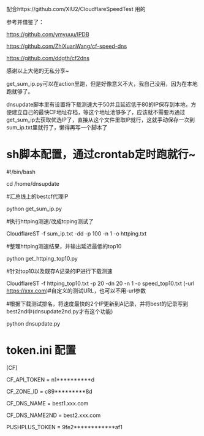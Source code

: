 配合https://github.com/XIU2/CloudflareSpeedTest  用的

参考并借鉴了：

https://github.com/ymyuuu/IPDB

https://github.com/ZhiXuanWang/cf-speed-dns

https://github.com/ddgth/cf2dns

感谢以上大佬的无私分享~

get_sum_ip.py可以在action里跑，但是好像意义不大，我自己没用，因为在本地跑就够了。

dnsupdate脚本里有设置将下载测速大于50并且延迟低于80的IP保存到本地，方便建立自己的最快CF地址存档，等这个地址池够多了，应该就不需要再通过get_sum_ip去获取优选IP了，直接从这个文件里取IP就行，这就手动保存一次到sum_ip.txt里就行了，懒得再写一个脚本了

# sh脚本配置，通过crontab定时跑就行~
#!/bin/bash

cd /home/dnsupdate

#汇总线上的bestcf代理IP

python get_sum_ip.py

#执行httping测速/改成tcping测试了

CloudflareST -f sum_ip.txt -dd -p 100 -n 1 -o httping.txt

#整理httping测速结果，并输出延迟最低的top10

python get_httping_top10.py

#针对top10以及既存A记录的IP进行下载测速

CloudflareST -f httping_top10.txt -p 20 -dn 20 -n 1 -o speed_top10.txt (-url https://xxx.com)#自定义的测试URL，也可以不用-url参数

#根据下载测试排名，将速度最快的2个IP更新到A记录，并将best的记录写到best2nd中(dnsupdate2nd.py才有这个功能)

python dnsupdate.py



# token.ini 配置

[CF]

CF_API_TOKEN = n1**********d

CF_ZONE_ID = c89*********8d

CF_DNS_NAME = best1.xxx.com

CF_DNS_NAME2ND = best2.xxx.com

PUSHPLUS_TOKEN = 9fe2************af1
